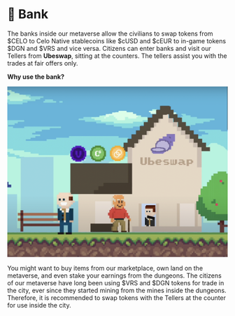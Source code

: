 # 🏦 Bank

The banks inside our metaverse allow the civilians to swap tokens from $CELO to Celo Native stablecoins like $cUSD and $cEUR to in-game tokens $DGN and $VRS and vice versa. Citizens can enter banks and visit our Tellers from **Ubeswap**, sitting at the counters. The tellers assist you with the trades at fair offers only.

**Why use the bank?**

![](<../../.gitbook/assets/image (1) (1) (1) (1).png>)

You might want to buy items from our marketplace, own land on the metaverse, and even stake your earnings from the dungeons. The citizens of our metaverse have long been using $VRS and $DGN tokens for trade in the city, ever since they started mining from the mines inside the dungeons. Therefore, it is recommended to swap tokens with the Tellers at the counter for use inside the city.
